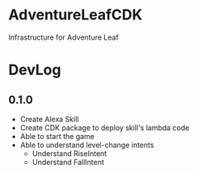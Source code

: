 # AdventureLeafCDK
Infrastructure for Adventure Leaf

# DevLog

## 0.1.0

* Create Alexa Skill
*  Create CDK package to deploy skill's lambda code
*  Able to start the game
*  Able to understand level-change intents
    * Understand RiseIntent
    * Understand FallIntent

